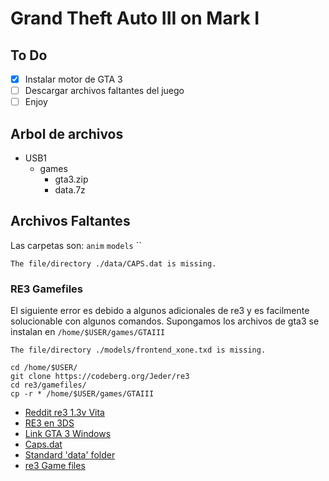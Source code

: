 # Grand Theft Auto III on Mark I

## To Do

- [x] Instalar motor de GTA 3
- [ ] Descargar archivos faltantes del juego
- [ ] Enjoy

## Arbol de archivos

- USB1
    - games
        - gta3.zip
        - data.7z

## Archivos Faltantes

Las carpetas son: `anim` `models` ``

```The file/directory ./data/CAPS.dat is missing.```

### RE3 Gamefiles

El siguiente error es debido a algunos adicionales de re3 y es facilmente solucionable con algunos comandos. Supongamos los archivos de gta3 se instalan en `/home/$USER/games/GTAIII`

```The file/directory ./models/frontend_xone.txd is missing.```

```
cd /home/$USER/
git clone https://codeberg.org/Jeder/re3
cd re3/gamefiles/
cp -r * /home/$USER/games/GTAIII

```

- [Reddit re3 1.3v Vita](https://www.reddit.com/r/vitahacks/comments/lknerp/release_re3vita_v13_gta_iii_port_fixed_mp3_player/)
- [RE3 en 3DS](https://www.gamebrew.org/wiki/RE3_3DS)
- [Link GTA 3 Windows](https://www.gratispaste.com/?v=7945)
- [Caps.dat](https://gtamods.com/wiki/CAPS.DAT)
- [Standard 'data' folder](https://libertycity.net/files/gta-3/64539-standartnaja-papka-data.html)
- [re3 Game files](https://codeberg.org/Jeder/re3/src/branch/master/gamefiles)
